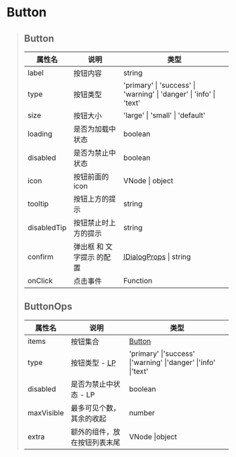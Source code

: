 # Button

> ## Button
>
> | 属性名      | 说明                      | 类型                                                         |
> | ----------- | ------------------------- | ------------------------------------------------------------ |
> | label       | 按钮内容                  | string                                                       |
> | type        | 按钮类型                  | 'primary' \| 'success' \| 'warning' \| 'danger' \| 'info' \| 'text' |
> | size        | 按钮大小                  | 'large' \| 'small' \| 'default'                              |
> | loading     | 是否为加载中状态          | boolean                                                      |
> | disabled    | 是否为禁止中状态          | boolean                                                      |
> | icon        | 按钮前面的 icon           | VNode \| object                                              |
> | tooltip     | 按钮上方的提示            | string                                                       |
> | disabledTip | 按钮禁止时上方的提示      | string                                                       |
> | confirm     | 弹出框 和 文字提示 的配置 | <abbr title="interface IDialogProps {title?: string; content: string; ok?: string; cancel?: string; byDialog?: boolean; }">IDialogProps</abbr> \| string |
> | onClick     | 点击事件                  | Function                                                     |
>
> ## ButtonOps
>
> | 属性名     | 说明                                              | 类型                                                            |
> | ---------- | ------------------------------------------------- |---------------------------------------------------------------|
> | items      | 按钮集合                                          | [Button](#Button)                                            |
> | type       | 按钮类型 - <abbr title='低优先级！！！'>LP</abbr> | 'primary' \|'success' \|'warning' \|'danger' \|'info' \|'text' |
> | disabled   | 是否为禁止中状态 - LP                             | boolean                                                       |
> | maxVisible | 最多可见个数，其余的收起                          | number                                                        |
> | extra      | 额外的组件，放在按钮列表末尾                      | VNode \|object                                                |
>
